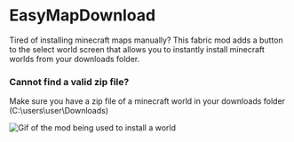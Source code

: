# EasyMapDownload
Tired of installing minecraft maps manually? This fabric mod adds a button to the select world screen that allows you to instantly install minecraft worlds from your downloads folder.

### Cannot find a valid zip file?
Make sure you have a zip file of a minecraft world in your downloads folder (C:\users\user\Downloads)

![Gif of the mod being used to install a world ](https://i.gyazo.com/c6b6950d3dbe656e442bb01d639c7d97.gif)
